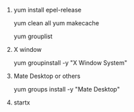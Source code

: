 
1. yum install epel-release

    yum clean all
    yum makecache

    yum grouplist

1. X window

    yum groupinstall -y "X Window System" 

2. Mate Desktop or others

    yum groups install -y "Mate Desktop"

3. startx
